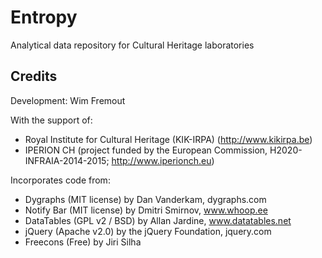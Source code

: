 # Entropy
Analytical data repository for Cultural Heritage laboratories

## Credits

Development: Wim Fremout

With the support of:
- Royal Institute for Cultural Heritage (KIK-IRPA) (http://www.kikirpa.be)
- IPERION CH (project funded by the European Commission, H2020-INFRAIA-2014-2015; http://www.iperionch.eu)

Incorporates code from:
- Dygraphs (MIT license) by Dan Vanderkam, dygraphs.com
- Notify Bar (MIT license) by Dmitri Smirnov, www.whoop.ee
- DataTables (GPL v2 / BSD) by Allan Jardine, www.datatables.net
- jQuery (Apache v2.0) by the jQuery Foundation, jquery.com
- Freecons (Free) by Jiri Silha
